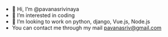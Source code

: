 - 👋 Hi, I’m @pavanasrivinaya
- 👀 I’m interested in coding
- 💞️ I’m looking to work on python, django, Vue.js, Node.js
- You can contact me through my mail pavanasriv@gmail.com

<!---
pavanasrivinaya/pavanasrivinaya is a ✨ special ✨ repository because its `README.md` (this file) appears on your GitHub profile.
You can click the Preview link to take a look at your changes.
--->
